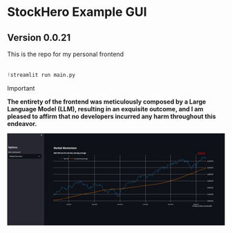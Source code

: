 # StockHero Example GUI
## Version 0.0.21
This is the repo for my personal frontend

```python

!streamlit run main.py

```

> [!IMPORTANT]
> **The entirety of the frontend was meticulously composed by a Large Language Model (LLM), resulting in an exquisite outcome, and I am pleased to affirm that no developers incurred any harm throughout this endeavor.**

![alt text](https://github.com/RobWen/StockHero_GUI/blob/main/example_.png)
